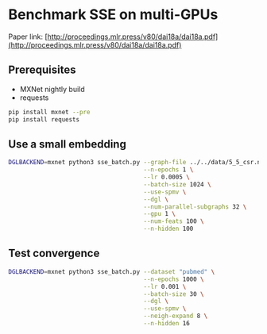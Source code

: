 Benchmark SSE on multi-GPUs
=======================

Paper link:
[http://proceedings.mlr.press/v80/dai18a/dai18a.pdf](http://proceedings.mlr.press/v80/dai18a/dai18a.pdf)

Prerequisites
-------------
* MXNet nightly build
* requests

```bash
pip install mxnet --pre
pip install requests
```

Use a small embedding
---------------------

```bash
DGLBACKEND=mxnet python3 sse_batch.py --graph-file ../../data/5_5_csr.nd \
                                      --n-epochs 1 \
                                      --lr 0.0005 \
                                      --batch-size 1024 \
                                      --use-spmv \
                                      --dgl \
                                      --num-parallel-subgraphs 32 \
                                      --gpu 1 \
                                      --num-feats 100 \
                                      --n-hidden 100
```

Test convergence
----------------

```bash
DGLBACKEND=mxnet python3 sse_batch.py --dataset "pubmed" \
                                      --n-epochs 1000 \
                                      --lr 0.001 \
                                      --batch-size 30 \
                                      --dgl \
                                      --use-spmv \
                                      --neigh-expand 8 \
                                      --n-hidden 16
```
